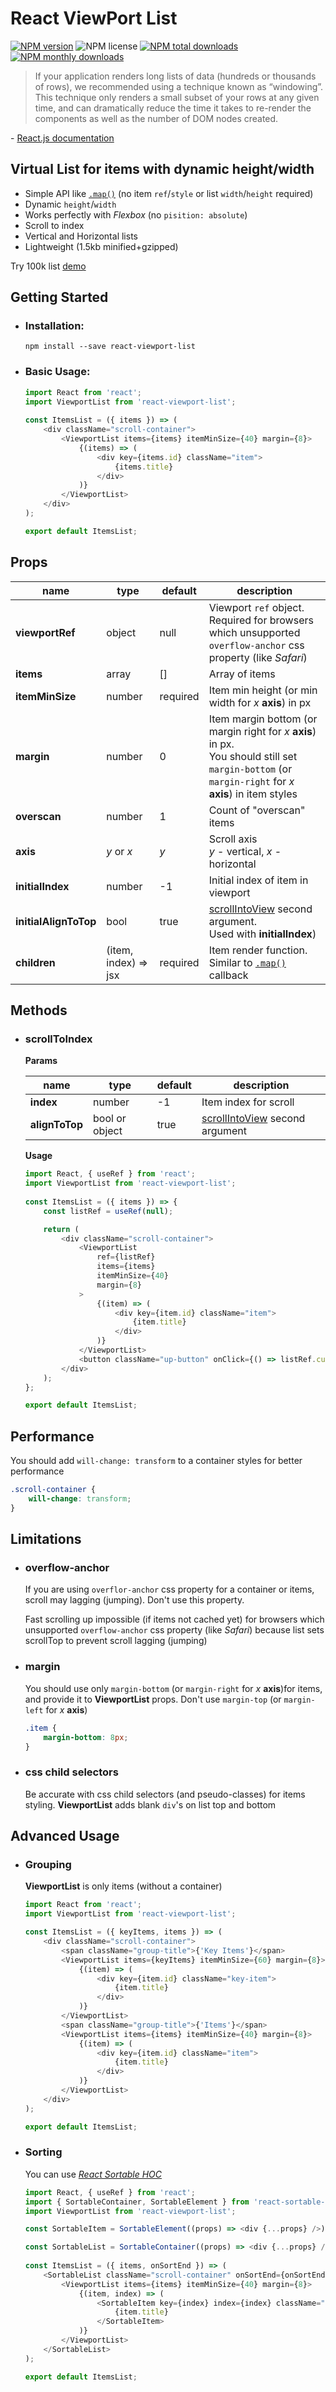 # React ViewPort List

[![NPM version](https://img.shields.io/npm/v/react-viewport-list.svg?style=flat)](https://www.npmjs.com/package/react-viewport-list)
![NPM license](https://img.shields.io/npm/l/react-viewport-list.svg?style=flat)
[![NPM total downloads](https://img.shields.io/npm/dt/react-viewport-list.svg?style=flat)](https://npmcharts.com/compare/react-viewport-list?minimal=true)
[![NPM monthly downloads](https://img.shields.io/npm/dm/react-viewport-list.svg?style=flat)](https://npmcharts.com/compare/react-viewport-list?minimal=true)

>If your application renders long lists of data (hundreds or thousands of rows), we recommended using a technique known as “windowing”. This technique only renders a small subset of your rows at any given time, and can dramatically reduce the time it takes to re-render the components as well as the number of DOM nodes created. 
 
\- [React.js documentation](https://reactjs.org/docs/optimizing-performance.html#virtualize-long-lists)

## Virtual List for items with dynamic height/width

- Simple API like [`.map()`](https://developer.mozilla.org/en-US/docs/Web/JavaScript/Reference/Global_Objects/Array/map) (no item `ref`/`style` or list `width`/`height` required)
- Dynamic `height`/`width`
- Works perfectly with _Flexbox_ (no `pisition: absolute`)
- Scroll to index
- Vertical and Horizontal lists
- Lightweight (1.5kb minified+gzipped)

Try 100k list [demo](https://oleggrishechkin.github.io/react-viewport-list)

## Getting Started

- ### Installation:

    ```shell script
    npm install --save react-viewport-list
    ```

- ### Basic Usage:

    ```javascript
    import React from 'react';
    import ViewportList from 'react-viewport-list';
     
    const ItemsList = ({ items }) => (
        <div className="scroll-container">
            <ViewportList items={items} itemMinSize={40} margin={8}>
                {(items) => (
                    <div key={items.id} className="item">
                        {items.title}
                    </div>
                )}
            </ViewportList>
        </div>
    );
    
    export default ItemsList;
    ```

## Props

name                 |type                |default |description
---------------------|--------------------|--------|---------------------------------------------------------------------------------------------------------------------------------
**viewportRef**      |object              |null    |Viewport `ref` object.<br>Required for browsers which unsupported `overflow-anchor` css property (like _Safari_)
**items**            |array               |[]      |Array of items
**itemMinSize**      |number              |required|Item min height (or min width for _x_ **axis**) in px
**margin**           |number              |0       |Item margin bottom (or margin right for _x_ **axis**) in px.<br>You should still set `margin-bottom` (or `margin-right` for _x_ **axis**) in item styles
**overscan**         |number              |1       |Count of "overscan" items
**axis**             |_y_ or _x_          |_y_     |Scroll axis<br>_y_ - vertical, _x_ - horizontal
**initialIndex**     |number              |-1      |Initial index of item in viewport
**initialAlignToTop**|bool                |true    |[scrollIntoView](https://developer.mozilla.org/en-US/docs/Web/API/Element/scrollIntoView) second argument.<br>Used with **initialIndex**)
**children**         |(item, index) => jsx|required|Item render function.<br>Similar to [`.map()`](https://developer.mozilla.org/en-US/docs/Web/JavaScript/Reference/Global_Objects/Array/map) callback

## Methods

- ### scrollToIndex

    **Params**
    
    name          |type          |default|description
    --------------|--------------|-------|-----------------------------------------------------------------------------------------------
    **index**     |number        |-1     |Item index for scroll
    **alignToTop**|bool or object|true   |[scrollIntoView](https://developer.mozilla.org/en-US/docs/Web/API/Element/scrollIntoView) second argument
    
    **Usage**
    
    ```javascript
    import React, { useRef } from 'react';
    import ViewportList from 'react-viewport-list';
     
    const ItemsList = ({ items }) => {
        const listRef = useRef(null);
    
        return (
            <div className="scroll-container">
                <ViewportList
                    ref={listRef}
                    items={items}
                    itemMinSize={40}
                    margin={8}
                >
                    {(item) => (
                        <div key={item.id} className="item">
                            {item.title}
                        </div>
                    )}
                </ViewportList>
                <button className="up-button" onClick={() => listRef.current.scrollToIndex(0)} />
            </div>
        );
    };
    
    export default ItemsList;
    ```

## Performance

You should add `will-change: transform` to a container styles for better performance

```css
.scroll-container {
    will-change: transform;
}
```

## Limitations

- ### overflow-anchor

    If you are using `overflor-anchor` css property for a container or items, scroll may lagging (jumping). Don't use this property.
    
    Fast scrolling up impossible (if items not cached yet) for browsers which unsupported `overflow-anchor` css property (like _Safari_) because list sets scrollTop to prevent scroll lagging (jumping)

- ### margin

    You should use only `margin-bottom` (or `margin-right` for _x_ **axis**)for items, and provide it to **ViewportList** props. Don't use `margin-top` (or `margin-left` for _x_ **axis**)
 
    ```css
    .item {
        margin-bottom: 8px;
    }    
    ```

- ### css child selectors

    Be accurate with css child selectors (and pseudo-classes) for items styling. **ViewportList** adds blank `div`'s on list top and bottom

## Advanced Usage

- ### Grouping

    **ViewportList** is only items (without a container)
    
    ```javascript
    import React from 'react';
    import ViewportList from 'react-viewport-list';
    
    const ItemsList = ({ keyItems, items }) => (
        <div className="scroll-container">
            <span className="group-title">{'Key Items'}</span>
            <ViewportList items={keyItems} itemMinSize={60} margin={8}>
                {(item) => (
                    <div key={item.id} className="key-item">
                        {item.title}
                    </div>
                )}
            </ViewportList>
            <span className="group-title">{'Items'}</span>
            <ViewportList items={items} itemMinSize={40} margin={8}>
                {(item) => (
                    <div key={item.id} className="item">
                        {item.title}
                    </div>
                )}
            </ViewportList>
        </div>
    );
    
    export default ItemsList;
    ```

- ### Sorting

    You can use _[React Sortable HOC](https://github.com/clauderic/react-sortable-hoc)_
    
    ```javascript
    import React, { useRef } from 'react';
    import { SortableContainer, SortableElement } from 'react-sortable-hoc';
    import ViewportList from 'react-viewport-list';
    
    const SortableItem = SortableElement((props) => <div {...props} />);
    
    const SortableList = SortableContainer((props) => <div {...props} />);
     
    const ItemsList = ({ items, onSortEnd }) => (
        <SortableList className="scroll-container" onSortEnd={onSortEnd}>
            <ViewportList items={items} itemMinSize={40} margin={8}>
                {(item, index) => (
                    <SortableItem key={index} index={index} className="item">
                        {item.title}
                    </SortableItem>
                )}
            </ViewportList>
        </SortableList>
    );
    
    export default ItemsList;
    ```
  